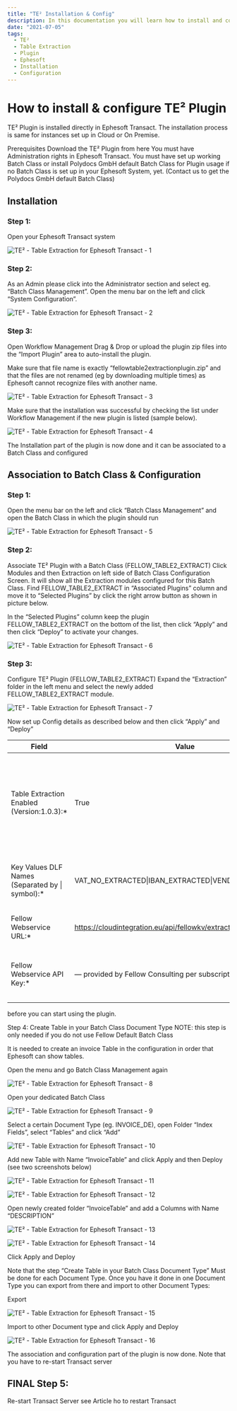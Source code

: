 ```yaml
---
title: "TE² Installation & Config"
description: In this documentation you will learn how to install and configure the TE² plugin. This is done directly in Ephesoft Transact.
date: "2021-07-05"
tags:
  - TE²
  - Table Extraction
  - Plugin
  - Ephesoft
  - Installation
  - Configuration
---
```


# How to install & configure TE² Plugin

TE² Plugin is installed directly in Ephesoft Transact. The installation process is same for instances set up in Cloud or On Premise.

Prerequisites
Download the TE² Plugin from here
You must have Administration rights in Ephesoft Transact.
You must have set up working Batch Class or install Polydocs GmbH default Batch Class for Plugin usage if no Batch Class is set up in your Ephesoft System, yet. (Contact us to get the Polydocs GmbH default Batch Class)

## Installation

### Step 1:

Open your Ephesoft Transact system

![TE² - Table Extraction for Ephesoft Transact - 1 ](/_images/te/Ephesoft1.png)

### Step 2:

As an Admin please click into the Administrator section and select eg. “Batch Class Management”. Open the menu bar on the left and click “System Configuration”.

![TE² - Table Extraction for Ephesoft Transact - 2 ](/_images/te/Ephesoft2.png)

### Step 3:

Open Workflow Management
Drag & Drop or upload the plugin zip files into the “Import Plugin” area to auto-install the plugin.

Make sure that file name is exactly “fellowtable2extractionplugin.zip” and that the files are not renamed (eg by downloading multiple times) as Ephesoft cannot recognize files with another name.

![TE² - Table Extraction for Ephesoft Transact - 3 ](/_images/te/Ephesoft3.png)

Make sure that the installation was successful by checking the list under Workflow Management if the new plugin is listed (sample below).

![TE² - Table Extraction for Ephesoft Transact - 4 ](/_images/te/Ephesoft4.png)


The Installation part of the plugin is now done and it can be associated to a Batch Class and configured

## Association to Batch Class & Configuration

### Step 1:

Open the menu bar on the left and click “Batch Class Management” and open the Batch Class in which the plugin should run

![TE² - Table Extraction for Ephesoft Transact - 5 ](/_images/te/Ephesoft5.png)

### Step 2:

Associate TE² Plugin with a Batch Class (FELLOW_TABLE2_EXTRACT)
Click Modules and then Extraction on left side of Batch Class Configuration Screen. It will show all the Extraction modules configured for this Batch Class.
Find FELLOW_TABLE2_EXTRACT in “Associated Plugins” column and move it to “Selected Plugins” by click the right arrow button as shown in picture below.

In the “Selected Plugins” column keep the plugin FELLOW_TABLE2_EXTRACT on the bottom of the list, then click “Apply” and then click “Deploy” to activate your changes.

![TE² - Table Extraction for Ephesoft Transact - 6 ](/_images/te/Ephesoft6.png)

### Step 3:

Configure TE² Plugin (FELLOW_TABLE2_EXTRACT)
Expand the “Extraction” folder in the left menu and select the newly added FELLOW_TABLE2_EXTRACT module.

![TE² - Table Extraction for Ephesoft Transact - 7 ](/_images/te/Ephesoft7.png)

Now set up Config details as described below and then click “Apply” and “Deploy”

| Field                                          | Value                                      | Description                          |
| ---------------------------------------------- | ------------------------------------------ | ------------------------------------ |
| Table Extraction Enabled (Version:1.0.3):*     | True                                       | here you can see the version number of the installed plugin and set value “True” for plugin activation  |
| Key Values DLF Names (Separated by &#124; symbol):* |	VAT_NO_EXTRACTED&#124;IBAN_EXTRACTED&#124;VENDOR_ID |	List of the Key Values, separated by pipe character (“&#124;”) |
|  Fellow Webservice URL:*                       | https://cloudintegration.eu/api/fellowkv/extract_table/extract_table | link to the Fellow cloud repository  |
| Fellow Webservice API Key:*                    | — provided by Fellow Consulting per subscription — | 	personal API key to connect to Fellow Cloud repository |


before you can start using the plugin.

Step 4: Create Table in your Batch Class Document Type
NOTE: this step is only needed if you do not use Fellow Default Batch Class

It is needed to create an invoice Table in the configuration in order that Ephesoft can show tables.

Open the menu and go Batch Class Management again

![TE² - Table Extraction for Ephesoft Transact - 8 ](/_images/te/Ephesoft8.png)

Open your dedicated Batch Class

![TE² - Table Extraction for Ephesoft Transact - 9 ](/_images/te/Ephesoft9.png)

Select a certain Document Type (eg. INVOICE_DE), open Folder “Index Fields”, select “Tables” and click “Add”

![TE² - Table Extraction for Ephesoft Transact - 10 ](/_images/te/Ephesoft10.png)

Add new Table with Name “InvoiceTable” and click Apply and then Deploy (see two screenshots below)

![TE² - Table Extraction for Ephesoft Transact - 11 ](/_images/te/Ephesoft11.png)

![TE² - Table Extraction for Ephesoft Transact - 12 ](/_images/te/Ephesoft12.png)

Open newly created folder “InvoiceTable” and add a Columns with Name “DESCRIPTION”

![TE² - Table Extraction for Ephesoft Transact - 13 ](/_images/te/Ephesoft13.png)

![TE² - Table Extraction for Ephesoft Transact - 14 ](/_images/te/Ephesoft14.png)

Click Apply and Deploy

Note that the step “Create Table in your Batch Class Document Type” Must be done for each Document Type.
Once you have it done in one Document Type you can export from there and import to other Document Types:

Export

![TE² - Table Extraction for Ephesoft Transact - 15 ](/_images/te/Ephesoft15.png)

Import to other Document type and click Apply and Deploy

![TE² - Table Extraction for Ephesoft Transact - 16 ](/_images/te/Ephesoft16.png)

The association and configuration part of the plugin is now done. Note that you have to re-start Transact server

## FINAL Step 5:

Re-start Transact Server see Article ho to restart Transact
